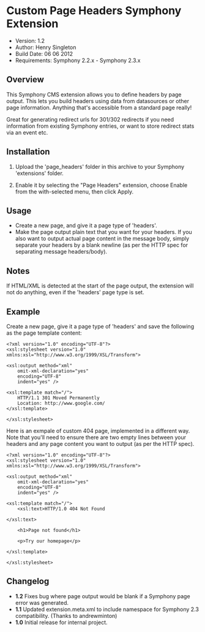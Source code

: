 # Custom Page Headers Symphony Extension

- Version: 1.2
- Author: Henry Singleton
- Build Date: 06 06 2012
- Requirements: Symphony 2.2.x - Symphony 2.3.x

## Overview

This Symphony CMS extension allows you to define headers by page output. This lets you build headers using data from datasources or other page information. Anything that's accessible from a standard page really!

Great for generating redirect urls for 301/302 redirects if you need information from existing Symphony entries, or want to store redirect stats via an event etc. 

## Installation

1. Upload the 'page_headers' folder in this archive to your Symphony 'extensions' folder.

2. Enable it by selecting the "Page Headers" extension, choose Enable from the with-selected menu, then click Apply.

## Usage

- Create a new page, and give it a page type of 'headers'.
- Make the page output plain text that you want for your headers. If you also want to output actual page content in the message body, simply separate your headers by a blank newline (as per the HTTP spec for separating message headers/body).

## Notes

If HTML/XML is detected at the start of the page output, the extension will not do anything, even if the 'headers' page type is set.

## Example

Create a new page, give it a page type of 'headers' and save the following as the page template content:

	<?xml version="1.0" encoding="UTF-8"?>
	<xsl:stylesheet version="1.0" xmlns:xsl="http://www.w3.org/1999/XSL/Transform">
	
	<xsl:output method="xml"
		omit-xml-declaration="yes"
		encoding="UTF-8"
		indent="yes" />
	
	<xsl:template match="/">
		HTTP/1.1 301 Moved Permanently
		Location: http://www.google.com/
	</xsl:template>
	
	</xsl:stylesheet>

Here is an exmpale of custom 404 page, implemented in a different way. Note that you'll need to ensure there are two empty lines
between your headers and any page content you want to output (as per the HTTP spec).

	<?xml version="1.0" encoding="UTF-8"?>
	<xsl:stylesheet version="1.0" xmlns:xsl="http://www.w3.org/1999/XSL/Transform">
	
	<xsl:output method="xml"
		omit-xml-declaration="yes"
		encoding="UTF-8"
		indent="yes" />
	
	<xsl:template match="/">
		<xsl:text>HTTP/1.0 404 Not Found
	
	</xsl:text>
	
		<h1>Page not found</h1>
	
		<p>Try our homepage</p>
	
	</xsl:template>
	
	</xsl:stylesheet>

## Changelog

- **1.2** Fixes bug where page output would be blank if a Symphony page error was generated.
- **1.1** Updated extension.meta.xml to include namespace for Symphony 2.3 compatibility. (Thanks to andrewminton)
- **1.0** Initial release for internal project.

